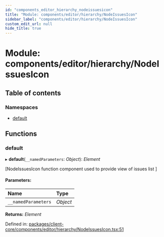 ```yaml
---
id: "components_editor_hierarchy_nodeissuesicon"
title: "Module: components/editor/hierarchy/NodeIssuesIcon"
sidebar_label: "components/editor/hierarchy/NodeIssuesIcon"
custom_edit_url: null
hide_title: true
---
```


# Module: components/editor/hierarchy/NodeIssuesIcon

## Table of contents

### Namespaces

- [default](components_editor_hierarchy_nodeissuesicon.default.md)

## Functions

### default

▸ **default**(`__namedParameters`: *Object*): *Element*

[NodeIssuesIcon function component used to provide view of issues list ]

#### Parameters:

Name | Type |
:------ | :------ |
`__namedParameters` | *Object* |

**Returns:** *Element*

Defined in: [packages/client-core/components/editor/hierarchy/NodeIssuesIcon.tsx:51](https://github.com/xr3ngine/xr3ngine/blob/66a84a950/packages/client-core/components/editor/hierarchy/NodeIssuesIcon.tsx#L51)
